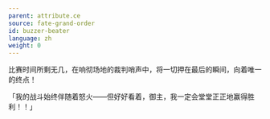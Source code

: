 ```yaml
---
parent: attribute.ce
source: fate-grand-order
id: buzzer-beater
language: zh
weight: 0
---
```


比赛时间所剩无几，在响彻场地的裁判哨声中，将一切押在最后的瞬间，向着唯一的终点！

「我的战斗始终伴随着怒火——但好好看着，御主，我一定会堂堂正正地赢得胜利！！」
